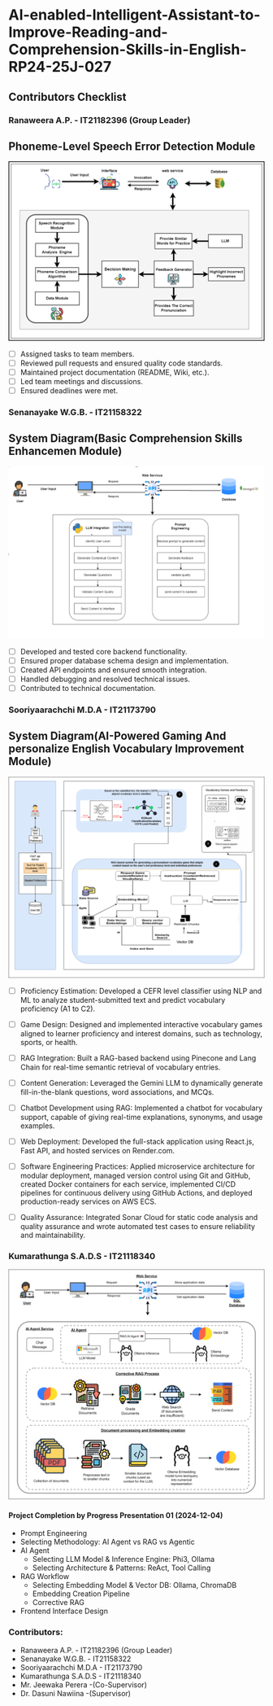  # AI-enabled-Intelligent-Assistant-to-Improve-Reading-and-Comprehension-Skills-in-English-RP24-25J-027

## Contributors Checklist

### **Ranaweera A.P. - IT21182396 (Group Leader)** 
## Phoneme-Level Speech Error Detection Module

![My Image](images/RPdiagram.png)
- [ ] Assigned tasks to team members.  
- [ ] Reviewed pull requests and ensured quality code standards.  
- [ ] Maintained project documentation (README, Wiki, etc.).  
- [ ] Led team meetings and discussions.  
- [ ] Ensured deadlines were met.

### **Senanayake W.G.B. - IT21158322**
## System Diagram(Basic Comprehension Skills Enhancemen Module)
![My Image](images/bvsys.png)

- [ ] Developed and tested core backend functionality.  
- [ ] Ensured proper database schema design and implementation.  
- [ ] Created API endpoints and ensured smooth integration.  
- [ ] Handled debugging and resolved technical issues.  
- [ ] Contributed to technical documentation.

### **Sooriyaarachchi M.D.A - IT21173790**  
## System Diagram(AI-Powered Gaming And personalize English Vocabulary Improvement Module)
![My Image](images/vc.png)

- [ ] Proficiency Estimation: Developed a CEFR level classifier using NLP and ML to analyze student-submitted text and predict vocabulary proficiency (A1 to C2). 
- [ ] Game Design: Designed and implemented interactive vocabulary games aligned to learner proficiency and interest domains, such as technology, sports, or health.   
- [ ] RAG Integration: Built a RAG-based backend using Pinecone and Lang Chain for real-time semantic retrieval of vocabulary entries. 
- [ ] Content Generation: Leveraged the Gemini LLM to dynamically generate fill-in-the-blank questions, word associations, and MCQs. 
- [ ] Chatbot Development using RAG: Implemented a chatbot for vocabulary support, capable of giving real-time explanations, synonyms, and usage examples.
- [ ] Web Deployment: Developed the full-stack application using React.js, Fast API, and hosted services on Render.com.
- [ ] Software Engineering Practices: Applied microservice architecture for modular deployment, managed version control using Git and GitHub, created Docker containers for each service, implemented CI/CD pipelines for continuous delivery using GitHub Actions, and deployed production-ready services on AWS ECS.
- [ ] Quality Assurance: Integrated Sonar Cloud for static code analysis and quality assurance and wrote automated test cases to ensure reliability and maintainability. 


### **Kumarathunga S.A.D.S - IT21118340**  
![System Architecture](https://github.com/IT21118340/RP24-25J-027/blob/master/Images/SysDia.png)

#### Project Completion by Progress Presentation 01 (2024-12-04)
- Prompt Engineering
- Selecting Methodology: AI Agent vs RAG vs Agentic
- AI Agent
	* Selecting LLM Model & Inference Engine: Phi3, Ollama
 	* Selecting Architecture & Patterns: ReAct, Tool Calling
- RAG Workflow
	* Selecting Embedding Model & Vector DB: Ollama, ChromaDB
 	* Embedding Creation Pipeline
 	* Corrective RAG
- Frontend Interface Design


<h3>Contributors:</h3>

- Ranaweera A.P. - IT21182396 (Group Leader)
- Senanayake W.G.B. - IT21158322
- Sooriyaarachchi M.D.A - IT21173790
- Kumarathunga S.A.D.S - IT21118340
- Mr. Jeewaka Perera -(Co-Supervisor)
- Dr. Dasuni Nawiina -(Supervisor)
